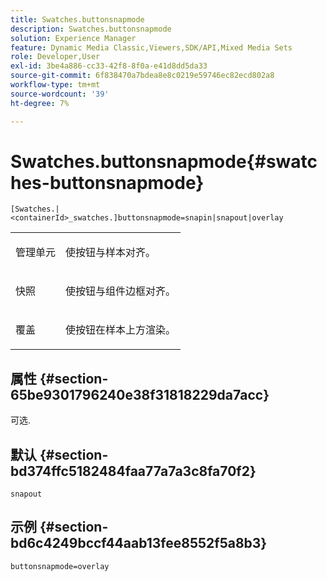 ```yaml
---
title: Swatches.buttonsnapmode
description: Swatches.buttonsnapmode
solution: Experience Manager
feature: Dynamic Media Classic,Viewers,SDK/API,Mixed Media Sets
role: Developer,User
exl-id: 3be4a886-cc33-42f8-8f0a-e41d8dd5da33
source-git-commit: 6f838470a7bdea8e8c0219e59746ec82ecd802a8
workflow-type: tm+mt
source-wordcount: '39'
ht-degree: 7%

---
```


# Swatches.buttonsnapmode{#swatches-buttonsnapmode}

`[Swatches.|<containerId>_swatches.]buttonsnapmode=snapin|snapout|overlay`

<table id="table_4322E3ECE9354016B891F5E7A35D6A2A"> 
 <tbody> 
  <tr> 
   <td> <p> <span class="codeph"> <span class="varname">管理单元</span> </span> </p> </td> 
   <td> <p>使按钮与样本对齐。 </p> </td> 
  </tr> 
  <tr> 
   <td> <p> <span class="codeph"> <span class="varname">快照</span> </span> </p> </td> 
   <td> <p>使按钮与组件边框对齐。 </p> </td> 
  </tr> 
  <tr> 
   <td> <p> <span class="codeph"> <span class="varname">覆盖</span> </span> </p> </td> 
   <td> <p>使按钮在样本上方渲染。 </p> </td> 
  </tr> 
 </tbody> 
</table>

## 属性 {#section-65be9301796240e38f31818229da7acc}

可选.

## 默认 {#section-bd374ffc5182484faa77a7a3c8fa70f2}

`snapout`

## 示例 {#section-bd6c4249bccf44aab13fee8552f5a8b3}

`buttonsnapmode=overlay`

